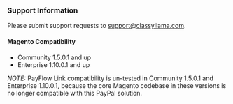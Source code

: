 ### Support Information

Please submit support requests to support@classyllama.com.

#### Magento Compatibility

* Community 1.5.0.1 and up
* Enterprise 1.10.0.1 and up

_NOTE:_ PayFlow Link compatibility is un-tested in Community 1.5.0.1 and Enterprise 1.10.0.1, because the core Magento codebase in these versions is no longer compatible with this PayPal solution.